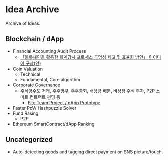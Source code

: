 # Idea Archive
Archive of Ideas.

## Blockchain / dApp
 - Financial Accounting Audit Process
   - [「블록체인을 활용한 회계감사 프로세스 투명성 제고 및 효율화 방안」 아이디어 구상(안)](https://github.com/tooget/Blockchain-Idea-Archive/blob/master/Financial%20Accounting%20Audit%20Process/%E3%80%8C%EB%B8%94%EB%A1%9D%EC%B2%B4%EC%9D%B8%EC%9D%84%20%ED%99%9C%EC%9A%A9%ED%95%9C%20%ED%9A%8C%EA%B3%84%EA%B0%90%EC%82%AC%20%ED%94%84%EB%A1%9C%EC%84%B8%EC%8A%A4%20%ED%88%AC%EB%AA%85%EC%84%B1%20%EC%A0%9C%EA%B3%A0%20%EB%B0%8F%20%ED%9A%A8%EC%9C%A8%ED%99%94%20%EB%B0%A9%EC%95%88%E3%80%8D%20%EC%95%84%EC%9D%B4%EB%94%94%EC%96%B4%20%EA%B5%AC%EC%83%81(%EC%95%88).md)
 - Coin Valuation
   - Technical
   - Fundamental, Core algorithm
 - Corporate Governance
   - 주식양수도 거래, 주주명부, 주주총회, 배당금 배분, 비상장 주식 투자, P2P 스마트 컨트랙트 펀딩 등
     - [Fito Team Project / dApp Prototype](https://github.com/tooget/Fito)
 - Faster PoW Hashpuzzle Solver
 - Fund Rasing
   - P2P
 - Ethereum SmartContract/dApp Ranking

## Uncategorized
 - Auto-detecting goods and tagging direct payment on SNS picture/touch.
